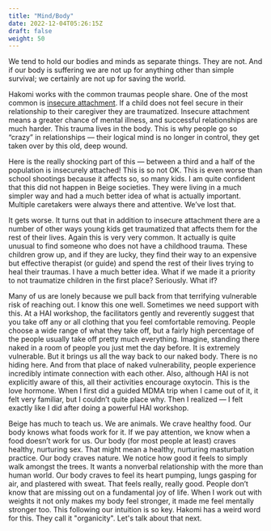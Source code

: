 ```yaml
---
title: "Mind/Body"
date: 2022-12-04T05:26:15Z
draft: false
weight: 50
---
```

We tend to hold our bodies and minds as separate things. They are not. And if our body is suffering we are not up for anything other than simple survival; we certainly are not up for saving the world.

Hakomi works with the common traumas people share. One of the most common is [insecure attachment](https://www.talkspace.com/blog/parenting-secure-attachment-what-is/#:~:text=Secure%20attachment%20is%20the%20healthiest,have%20someone%20to%20rely%20on.). If a child does not feel secure in their relationship to their caregiver they are traumatized. Insecure attachment means a greater chance of mental illness, and successful relationships are much harder. This trauma lives in the body. This is why people go so “crazy” in relationships — their logical mind is no longer in control, they get taken over by this old, deep wound.

Here is the really shocking part of this — between a third and a half of the population is insecurely attached! This is so not OK. This is even worse than school shootings because it affects so, so many kids. I am quite confident that this did not happen in Beige societies. They were living in a much simpler way and had a much better idea of what is actually important. Multiple caretakers were always there and attentive. We’ve lost that. 

It gets worse. It turns out that in addition to insecure attachment there are a number of other ways young kids get traumatized  that affects them for the rest of their lives. Again this is very very common. It actually is quite unusual  to find someone who does not have a childhood trauma. These children grow up, and if they are lucky, they find their way to an expensive but effective therapist (or guide) and spend the rest of their lives trying to heal their traumas. I have a much better idea. What if we made it a priority to not traumatize children in the first place? Seriously. What if? 

Many of us are lonely because we pull back from that terrifying vulnerable risk of reaching out. I know this one well. Sometimes we need support with this. At a HAI workshop, the facilitators gently and reverently suggest that you take off any or all clothing that you feel comfortable removing. People choose a wide range of what they take off, but a fairly high percentage of the people usually take off pretty much everything. Imagine, standing there naked in a room  of people you just met the day before. It is extremely vulnerable. But it brings us all the way back to our naked body. There is no hiding here. And from that place of naked vulnerability, people experience incredibly intimate connection with each other. Also, although HAI is not explicitly aware of this, all their activities encourage oxytocin. This is the love hormone. When I first did a guided MDMA trip when I came out of it, it felt very familiar, but I couldn’t quite place why. Then I realized — I felt exactly like I did after doing a powerful HAI workshop. 


Beige has much to teach us. We are animals. We crave healthy food. Our body knows what foods work for it. If we pay attention, we know when a food doesn’t work for us. Our body (for most people at least) craves healthy, nurturing sex. That might mean a healthy, nurturing masturbation practice. Our body craves  nature. We notice how good it feels to simply walk amongst the trees. It wants a nonverbal relationship with the more than human world. Our body craves to feel its heart pumping, lungs gasping for air, and plastered with sweat. That feels really, really good. People don’t know that are missing out on a fundamental joy of life. When I work out with weights it not only makes my body feel stronger, it made me feel mentally stronger too. This following our intuition is so key. Hakomi has a weird word for this. They call it "organicity". Let's talk about that next.



